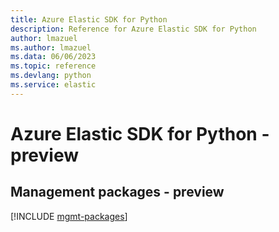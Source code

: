 ```yaml
---
title: Azure Elastic SDK for Python
description: Reference for Azure Elastic SDK for Python
author: lmazuel
ms.author: lmazuel
ms.data: 06/06/2023
ms.topic: reference
ms.devlang: python
ms.service: elastic
---
```

# Azure Elastic SDK for Python - preview

## Management packages - preview
[!INCLUDE [mgmt-packages](elastic-mgmt-index.md)]